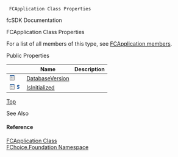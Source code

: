 ﻿     FCApplication Class Properties                                                   

fcSDK Documentation

FCApplication Class Properties

For a list of all members of this type, see [FCApplication members](fcSDK~FChoice.Foundation.FCApplication_members.md).

Public Properties

|   | Name | Description |
| --- | --- | --- |
| ![Public Property](dotnetimages/publicProperty.png) | [DatabaseVersion](fcSDK~FChoice.Foundation.FCApplication~DatabaseVersion.md) |   |
| ![Public Property](dotnetimages/publicProperty.png)![static (Shared in Visual Basic)](dotnetimages/static.png) | [IsInitialized](fcSDK~FChoice.Foundation.FCApplication~IsInitialized.md) |   |

[Top](#top)

See Also

#### Reference

[FCApplication Class](fcSDK~FChoice.Foundation.FCApplication.md)  
[FChoice.Foundation Namespace](fcSDK~FChoice.Foundation_namespace.md)